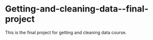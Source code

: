 # Getting-and-cleaning-data--final-project
This is the final project for getting and cleaning data course.
